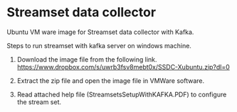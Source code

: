 # Streamset data collector 
Ubuntu VM ware image for Streamset data collector with Kafka.

Steps to run streamset with kafka server on windows machine.

1. Download the image file from the following link.
   https://www.dropbox.com/s/uwrb3fsv8mebt0x/SSDC-Xubuntu.zip?dl=0 
   
2. Extract the zip file and open the image file in VMWare software.
    
2. Read attached help file (StreamsetsSetupWithKAFKA.PDF) to configure the stream set.


